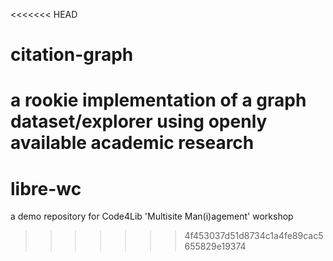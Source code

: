 <<<<<<< HEAD
# citation-graph
a rookie implementation of a graph dataset/explorer using openly available academic research
=======
# libre-wc
a demo repository for Code4Lib 'Multisite Man(i)agement' workshop
>>>>>>> 4f453037d51d8734c1a4fe89cac5655829e19374
